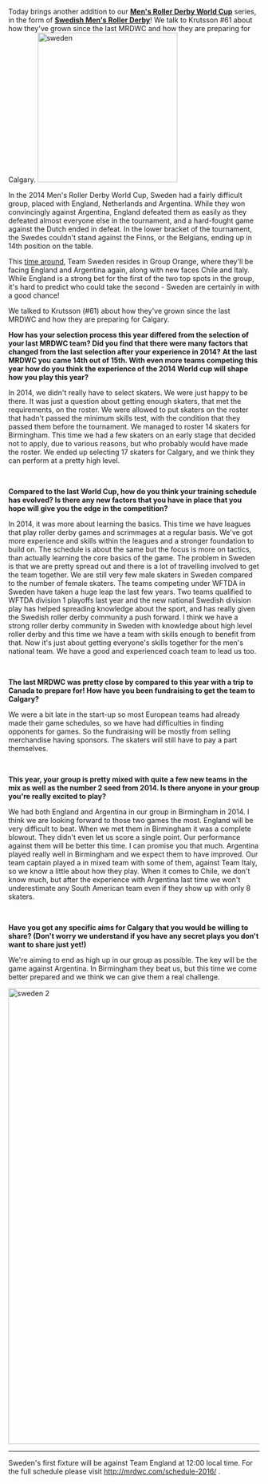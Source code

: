 <html><body><p>Today brings another addition to our <strong><a href="http://mrdwc.com/">Men's Roller Derby World Cup</a></strong> series, in the form of <strong><a href="https://www.facebook.com/SwedishMensRollerDerby">Swedish Men's Roller Derby</a></strong>! We talk to Krutsson #61 about how they've grown since the last MRDWC and how they are preparing for Calgary.

<img class="size-medium wp-image-7879 aligncenter" src="https://scottishrollerderbyblog.com/2016/06/sweden.jpg?w=280" alt="sweden" width="280" height="300">

In the 2014 Men's Roller Derby World Cup, Sweden had a fairly difficult group, placed with England, Netherlands and Argentina. While they won convincingly against Argentina, England defeated them as easily as they defeated almost everyone else in the tournament, and a hard-fought game against the Dutch ended in defeat. In the lower bracket of the tournament, the Swedes couldn't stand against the Finns, or the Belgians, ending up in 14th position on the table.

This <a href="http://mrdwc.com/schedule-2016/">time around</a>, Team Sweden resides in Group Orange, where they'll be facing England and Argentina again, along with new faces Chile and Italy. While England is a strong bet for the first of the two top spots in the group, it's hard to predict who could take the second - Sweden are certainly in with a good chance!

We talked to Krutsson (#61) about how they've grown since the last MRDWC and how they are preparing for Calgary.

<strong>How has your selection process this year differed from the selection of your last MRDWC team? Did you find that there were many factors that changed from the last selection after your experience in 2014?</strong> <strong>At the last MRDWC you came 14th out of 15th. With even more teams competing this year how do you think the experience of the 2014 World cup will shape how you play this year?</strong>

In 2014, we didn't really have to select skaters. We were just happy to be there. It was just a question about getting enough skaters, that met the requirements, on the roster. We were allowed to put skaters on the roster that hadn't passed the minimum skills test, with the condition that they passed them before the tournament. We managed to roster 14 skaters for Birmingham. This time we had a few skaters on an early stage that decided not to apply, due to various reasons, but who probably would have made the roster. We ended up selecting 17 skaters for Calgary, and we think they can perform at a pretty high level.

 

<strong>Compared to the last World Cup, how do you think your training schedule has evolved? Is there any new factors that you have in place that you hope will give you the edge in the competition?</strong>

In 2014, it was more about learning the basics. This time we have leagues that play roller derby games and scrimmages at a regular basis. We've got more experience and skills within the leagues and a stronger foundation to build on. The schedule is about the same but the focus is more on tactics, than actually learning the core basics of the game. The problem in Sweden is that we are pretty spread out and there is a lot of travelling involved to get the team together.
We are still very few male skaters in Sweden compared to the number of female skaters. The teams competing under WFTDA in Sweden have taken a huge leap the last few years. Two teams qualified to WFTDA division 1 playoffs last year and the new national Swedish division play has helped spreading knowledge about the sport, and has really given the Swedish roller derby community a push forward. I think we have a strong roller derby community in Sweden with knowledge about high level roller derby and this time we have a team with skills enough to benefit from that. Now it's just about getting everyone's skills together for the men's national team. We have a good and experienced coach team to lead us too.

 

<strong>The last MRDWC was pretty close by compared to this year with a trip to Canada to prepare for! How have you been fundraising to get the team to Calgary? </strong>

We were a bit late in the start-up so most European teams had already made their game schedules, so we have had difficulties in finding opponents for games. So the fundraising will be mostly from selling merchandise having sponsors. The skaters will still have to pay a part themselves.

 

<strong>This year, your group is pretty mixed with quite a few new teams in the mix as well as the number 2 seed from 2014. Is there anyone in your group you're really excited to play?</strong>

We had both England and Argentina in our group in Birmingham in 2014. I think we are looking forward to those two games the most. England will be very difficult to beat. When we met them in Birmingham it was a complete blowout. They didn't even let us score a single point. Our performance against them will be better this time. I can promise you that much. Argentina played really well in Birmingham and we expect them to have improved. Our team captain played a in mixed team with some of them, against Team Italy, so we know a little about how they play. When it comes to Chile, we don't know much, but after the experience with Argentina last time we won't underestimate any South American team even if they show up with only 8 skaters.

<strong> </strong>

<strong>Have you got any specific aims for Calgary that you would be willing to share? (Don't worry we understand if you have any secret plays you don't want to share just yet!)</strong>

We're aiming to end as high up in our group as possible. The key will be the game against Argentina. In Birmingham they beat us, but this time we come better prepared and we think we can give them a real challenge.

<img class="aligncenter size-full wp-image-7878" src="/2016/06/sweden-2.jpg" alt="sweden 2" width="960" height="914">

</p><hr>

Sweden's first fixture will be against Team England at 12:00 local time. For the full schedule please visit <a href="http://mrdwc.com/schedule-2016/" target="_blank">http://mrdwc.com/schedule-2016/</a> .</body></html>
